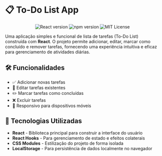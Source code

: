 # 📋 To-Do List App

<p align="center">
  <img src="https://img.shields.io/badge/React-v18.0.0-blue" alt="React version"/>
  <img src="https://img.shields.io/badge/npm-v6.14.4-red" alt="npm version"/>
  <img src="https://img.shields.io/badge/license-MIT-green" alt="MIT License"/>
</p>

Uma aplicação simples e funcional de lista de tarefas (To-Do List) construída com **React**. O projeto permite adicionar, editar, marcar como concluído e remover tarefas, fornecendo uma experiência intuitiva e eficaz para gerenciamento de atividades diárias.

## 🛠 Funcionalidades

- ✅ Adicionar novas tarefas
- 📝 Editar tarefas existentes
- ✏️ Marcar tarefas como concluídas
- ❌ Excluir tarefas
- 📱 Responsivo para dispositivos móveis

## 🚀 Tecnologias Utilizadas

- **React** - Biblioteca principal para construir a interface do usuário
- **React Hooks** - Para gerenciamento de estado e efeitos colaterais
- **CSS Modules** - Estilização do projeto de forma isolada
- **LocalStorage** - Para persistência de dados localmente no navegador
